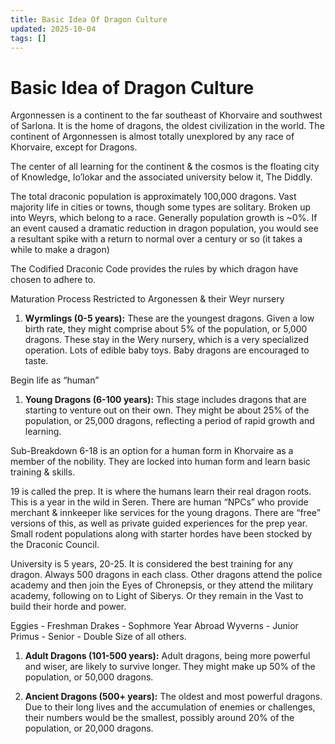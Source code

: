 ```yaml
---
title: Basic Idea Of Dragon Culture
updated: 2025-10-04
tags: []
---
```


# Basic Idea of Dragon Culture


Argonnessen is a continent to the far southeast of Khorvaire and southwest of Sarlona. It is the home of dragons, the oldest civilization in the world. The continent of Argonnessen is almost totally unexplored by any race of Khorvaire, except for Dragons.

The center of all learning for the continent & the cosmos is the floating city of Knowledge, Io’lokar and the associated university below it, The Diddly.

The total draconic population is approximately 100,000  dragons. Vast majority life in cities or towns, though some types are solitary. Broken up into Weyrs, which belong to a race. Generally population growth is ~0%. If an event caused a dramatic reduction in dragon population, you would see a resultant spike with a return to normal over a century or so (it takes a while to make a dragon)

The Codified Draconic Code provides the rules by which dragon have chosen to adhere to.




Maturation Process
Restricted to Argonessen & their Weyr nursery
1. **Wyrmlings (0-5 years):** These are the youngest dragons. Given a low birth rate,  they might comprise about 5% of the population, or 5,000 dragons. These stay in the Wery nursery, which is a very specialized operation. Lots of edible baby toys. Baby dragons are encouraged to taste.

Begin life as “human”
1. **Young Dragons (6-100 years):** This stage includes dragons that are starting to venture out on their own. They might be about 25% of the population, or 25,000 dragons, reflecting a period of rapid growth and learning.

Sub-Breakdown
6-18 is an option for a human form in Khorvaire as a member of the nobility. They are locked into human form and learn basic training & skills.

19 is called the prep. It is where the humans learn their real dragon roots. This is a year in the wild in Seren. There are human “NPCs” who provide merchant & innkeeper like services for the young dragons. There are “free” versions of this, as well as private guided experiences for the prep year. Small rodent populations along with starter hordes have been stocked by the Draconic Council.

University is 5 years, 20-25. It is considered the best training for any dragon. Always 500 dragons in each class. Other dragons attend the police academy and then join the Eyes of Chronepsis, or they attend the military academy, following on to Light of Siberys. Or they remain in the Vast to build their horde and power.

Eggies - Freshman
Drakes - Sophmore
Year Abroad
Wyverns - Junior
Primus - Senior - Double Size of all others.

1. **Adult Dragons (101-500 years):** Adult dragons, being more powerful and wiser, are likely to survive longer. They might make up 50% of the population, or 50,000 dragons.


1. **Ancient Dragons (500+ years):** The oldest and most powerful dragons. Due to their long lives and the accumulation of enemies or challenges, their numbers would be the smallest, possibly around 20% of the population, or 20,000 dragons.
